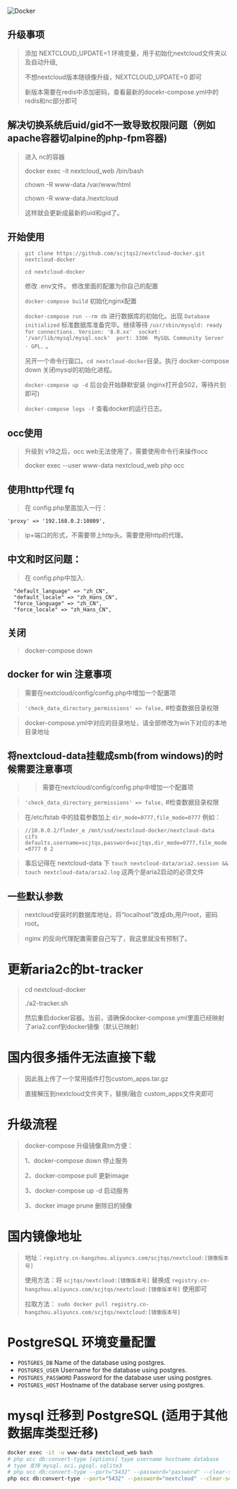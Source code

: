![Docker](https://github.com/scjtqs2/nextcloud-docker/workflows/Docker/badge.svg)
## 升级事项
> 添加 NEXTCLOUD_UPDATE=1 环境变量，用于初始化nextcloud文件夹以及自动升级,
>
>不想nextcloud版本随镜像升级，NEXTCLOUD_UPDATE=0 即可
>
> 新版本需要在redis中添加密码，查看最新的docekr-compose.yml中的redis和nc部分即可
## 解决切换系统后uid/gid不一致导致权限问题（例如apache容器切alpine的php-fpm容器)
> 进入 nc的容器
>
> docker exec -it nextcloud_web /bin/bash
>
> chown -R www-data /var/www/html
>
> chown -R www-data /nextcloud
>
> 这样就会更新成最新的uid和gid了。

## 开始使用
> `git clone https://github.com/scjtqs2/nextcloud-docker.git nextcloud-docker`
>
> `cd nextcloud-docker`
> 
> 修改 .env文件。 修改里面的配置为你自己的配置 
> 
> `docker-compose build` 初始化nginx配置
>
> `docker-compose run --rm db` 进行数据库的初始化。出现 `Database initialized` 标准数据库准备完毕。继续等待 `/usr/sbin/mysqld: ready for connections. Version: '8.0.xx'  socket: '/var/lib/mysql/mysql.sock'  port: 3306  MySQL Community Server - GPL.` 。
> 
> 另开一个命令行窗口。`cd nextcloud-docker`目录。执行 docker-compose down 关闭mysql的初始化进程。
> 
> `docker-compose up -d` 后台会开始静默安装 (nginx打开会502，等待片刻即可)
> 
> `docker-compose logs -f` 查看docker的运行日志。
> 
> 

## occ使用
> 升级到 v19之后，occ web无法使用了，需要使用命令行来操作occ
>
> docker exec --user www-data nextcloud_web php occ

## 使用http代理 fq

> 在 config.php里面加入一行：

```
'proxy' => '192.168.0.2:10809',
```

> ip+端口的形式，不需要带上http头。需要使用http的代理。

## 中文和时区问题：

> 在 config.php中加入:

```
  "default_language" => "zh_CN",
  "default_locale" => "zh_Hans_CN",
  "force_language" => "zh_CN",
  "force_locale" => "zh_Hans_CN",
```

## 关闭

> docker-compose down

## docker for win 注意事项

> 需要在nextcloud/config/config.php中增加一个配置项

> `'check_data_directory_permissions' => false,`     #检查数据目录权限

> docker-compose.yml中对应的目录地址，请全部修改为win下对应的本地目录地址

## 将nextcloud-data挂载成smb(from windows)的时候需要注意事项
> > 需要在nextcloud/config/config.php中增加一个配置项

> `'check_data_directory_permissions' => false,`     #检查数据目录权限

> 在/etc/fstab 中的挂载参数加上 `dir_mode=0777,file_mode=0777` 例如：

> `//10.0.0.2/floder_e /mnt/ssd/nextcloud-docker/nextcloud-data   cifs    defaults,username=scjtqs,password=scjtqs,dir_mode=0777,file_mode=0777 0 2`

> 事后记得在 nextcloud-data 下 `touch nextcloud-data/aria2.session && touch nextcloud-data/aria2.log` 这两个是aria2启动的必须文件

## 一些默认参数

> nextcloud安装时的数据库地址，将“localhost”改成db,用户root，密码root。

> nginx 的反向代理配置需要自己写了，我这里就没有预制了。



# 更新aria2c的bt-tracker
> cd nextcloud-docker
>
> ./a2-tracker.sh
>
> 然后重启docker容器。当前，请确保docker-compose.yml里面已经映射了aria2.conf到docker镜像（默认已映射）

#  国内很多插件无法直接下载
> 因此我上传了一个常用插件打包custom_apps.tar.gz
> 
> 直接解压到nextcloud文件夹下，替换/融合 custom_apps文件夹即可

# 升级流程
> docker-compose 升级镜像真tm方便：
>
> 1、docker-compose down 停止服务
>
> 2、docker-compose pull 更新image
>
> 3、docker-compose up -d 启动服务
>
> 3、docker image prune 删除旧的镜像

# 国内镜像地址

> 地址：`registry.cn-hangzhou.aliyuncs.com/scjtqs/nextcloud:[镜像版本号]`
>
> 使用方法：将 `scjtqs/nextcloud:[镜像版本号]` 替换成 `registry.cn-hangzhou.aliyuncs.com/scjtqs/nextcloud:[镜像版本号]` 使用即可
>
> 拉取方法： `sudo docker pull registry.cn-hangzhou.aliyuncs.com/scjtqs/nextcloud:[镜像版本号]`
> 

# PostgreSQL 环境变量配置
- `POSTGRES_DB` Name of the database using postgres.
- `POSTGRES_USER` Username for the database using postgres.
- `POSTGRES_PASSWORD` Password for the database user using postgres.
- `POSTGRES_HOST` Hostname of the database server using postgres.

# mysql 迁移到 PostgreSQL (适用于其他数据库类型迁移)
```bash
docker exec -it -u www-data nextcloud_web bash
# php occ db:convert-type [options] type username hostname database
# type 支持 mysql，oci，pgsql，sqlite3
# php occ db:convert-type --port="5432" --password="password" --clear-schema --all-apps pgsql username  hostname database
php occ db:convert-type --port="5432" --password="nextcloud" --clear-schema --no-interaction --all-apps pgsql nextcloud  postgres nextcloud
```